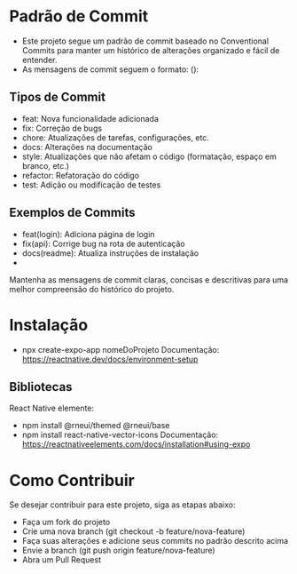 # Padrão de Commit
- Este projeto segue um padrão de commit baseado no Conventional Commits para manter um histórico de alterações organizado e fácil de entender.
- As mensagens de commit seguem o formato: <tipo>(<escopo>): <mensagem>

## Tipos de Commit
- feat: Nova funcionalidade adicionada
- fix: Correção de bugs
- chore: Atualizações de tarefas, configurações, etc.
- docs: Alterações na documentação
- style: Atualizações que não afetam o código (formatação, espaço em branco, etc.)
- refactor: Refatoração do código
- test: Adição ou modificação de testes

## Exemplos de Commits
- feat(login): Adiciona página de login
- fix(api): Corrige bug na rota de autenticação
- docs(readme): Atualiza instruções de instalação
- 
Mantenha as mensagens de commit claras, concisas e descritivas para uma melhor compreensão do histórico do projeto.

# Instalação
- npx create-expo-app nomeDoProjeto
Documentação: https://reactnative.dev/docs/environment-setup

## Bibliotecas
React Native elemente: 
- npm install @rneui/themed @rneui/base
- npm install react-native-vector-icons
Documentação: https://reactnativeelements.com/docs/installation#using-expo

# Como Contribuir
Se desejar contribuir para este projeto, siga as etapas abaixo:
- Faça um fork do projeto
- Crie uma nova branch (git checkout -b feature/nova-feature)
- Faça suas alterações e adicione seus commits no padrão descrito acima
- Envie a branch (git push origin feature/nova-feature)
- Abra um Pull Request
